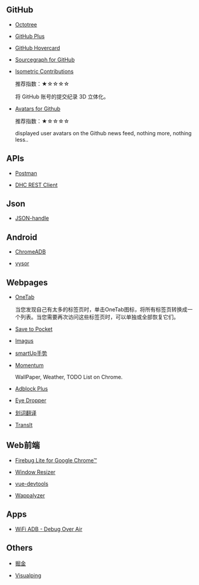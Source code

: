 ## GitHub

- [Octotree](https://chrome.google.com/webstore/detail/octotree/bkhaagjahfmjljalopjnoealnfndnagc)

- [GitHub Plus](https://chrome.google.com/webstore/detail/github-plus/anlikcnbgdeidpacdbdljnabclhahhmd)

- [GitHub Hovercard](https://chrome.google.com/webstore/detail/github-hovercard/mmoahbbnojgkclgceahhakhnccimnplk)

- [Sourcegraph for GitHub](https://chrome.google.com/webstore/detail/sourcegraph-for-github/dgjhfomjieaadpoljlnidmbgkdffpack)

- [Isometric Contributions](https://chrome.google.com/webstore/detail/isometric-contributions/mjoedlfflcchnleknnceiplgaeoegien?hl=zh-CN)

  推荐指数：★☆☆☆☆

  将 GitHub 账号的提交纪录 3D 立体化。
  
- [Avatars for Github](https://chrome.google.com/webstore/detail/avatars-for-github/pgjmdbklnfklcjfbonjfkdhaonlfogbb?hl=zh-CN)

  推荐指数：★☆☆☆☆
  
  displayed user avatars on the Github news feed, nothing more, nothing less..

## APIs

- [Postman](https://chrome.google.com/webstore/detail/postman/fhbjgbiflinjbdggehcddcbncdddomop)

- [DHC REST Client](https://chrome.google.com/webstore/detail/dhc-rest-client/aejoelaoggembcahagimdiliamlcdmfm)

## Json

- [JSON-handle](https://chrome.google.com/webstore/detail/json-handle/iahnhfdhidomcpggpaimmmahffihkfnj)

## Android

- [ChromeADB](https://chrome.google.com/webstore/detail/chromeadb/fhdoijgfljahinnpbolfdimpcfoicmnm)

- [vysor](https://chrome.google.com/webstore/detail/vysor/gidgenkbbabolejbgbpnhbimgjbffefm)

## Webpages

- [OneTab](https://chrome.google.com/webstore/detail/onetab/chphlpgkkbolifaimnlloiipkdnihall?hl=zh-CN)

  当您发现自己有太多的标签页时，单击OneTab图标，将所有标签页转换成一个列表。当您需要再次访问这些标签页时，可以单独或全部恢复它们。

- [Save to Pocket](https://chrome.google.com/webstore/detail/save-to-pocket/niloccemoadcdkdjlinkgdfekeahmflj?hl=zh-CN)


- [Imagus](https://chrome.google.com/webstore/detail/imagus/immpkjjlgappgfkkfieppnmlhakdmaab)

- [smartUp手势](https://chrome.google.com/webstore/detail/smartup-gestures/bgjfekefhjemchdeigphccilhncnjldn)

- [Momentum](https://chrome.google.com/webstore/detail/momentum/laookkfknpbbblfpciffpaejjkokdgca?hl=zh-CN)

  WallPaper, Weather, TODO List on Chrome.
  
- [Adblock Plus](https://chrome.google.com/webstore/detail/adblock-plus/cfhdojbkjhnklbpkdaibdccddilifddb?hl=zh-CN)

  

- [Eye Dropper](https://chrome.google.com/webstore/detail/eye-dropper/hmdcmlfkchdmnmnmheododdhjedfccka)

- [划词翻译](https://chrome.google.com/webstore/detail/%E5%88%92%E8%AF%8D%E7%BF%BB%E8%AF%91/ikhdkkncnoglghljlkmcimlnlhkeamad)

- [TransIt](https://chrome.google.com/webstore/detail/transit/pfjipfdmbpbkcadkdpmacdcefoohagdc)

## Web前端

- [Firebug Lite for Google Chrome™](https://chrome.google.com/webstore/detail/firebug-lite-for-google-c/bmagokdooijbeehmkpknfglimnifench)

- [Window Resizer](https://chrome.google.com/webstore/detail/window-resizer/kkelicaakdanhinjdeammmilcgefonfh)

- [vue-devtools](https://github.com/vuejs/vue-devtools)

- [Wappalyzer](https://chrome.google.com/webstore/detail/wappalyzer/gppongmhjkpfnbhagpmjfkannfbllamg)

## Apps

- [WiFi ADB - Debug Over Air](https://play.google.com/store/apps/details?id=com.ttxapps.wifiadb&hl=zh_CN)

## Others

- [掘金](https://chrome.google.com/webstore/detail/%E6%8E%98%E9%87%91/lecdifefmmfjnjjinhaennhdlmcaeeeb)

- [Visualping](https://chrome.google.com/webstore/detail/visualping/pemhgklkefakciniebenbfclihhmmfcd)
